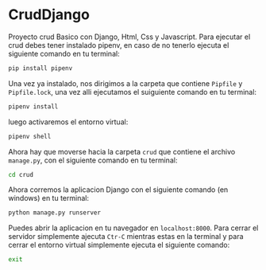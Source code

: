 # CrudDjango
Proyecto crud Basico con Django, Html, Css y Javascript. Para ejecutar el crud debes tener instalado pipenv, en caso de no tenerlo ejecuta el siguiente comando en tu terminal:

```bash
pip install pipenv
```
Una vez ya instalado, nos dirigimos a la carpeta que contiene `Pipfile` y `Pipfile.lock`, una vez alli ejecutamos el suiguiente comando en tu terminal:
```bash
pipenv install
```
luego activaremos el entorno virtual:
```bash
pipenv shell
```
Ahora hay que moverse hacia la carpeta `crud` que contiene el archivo `manage.py`, con el siguiente comando en tu terminal:
```bash
cd crud
```
Ahora corremos la aplicacion Django con el siguiente comando (en windows) en tu terminal:
```bash
python manage.py runserver
```
Puedes abrir la aplicacion en tu navegador en `localhost:8000`. Para cerrar el servidor simplemente ajecuta `Ctr-C` mientras estas en la terminal y para cerrar el entorno virtual simplemente ejecuta el siguiente comando:
```bash
exit
```

